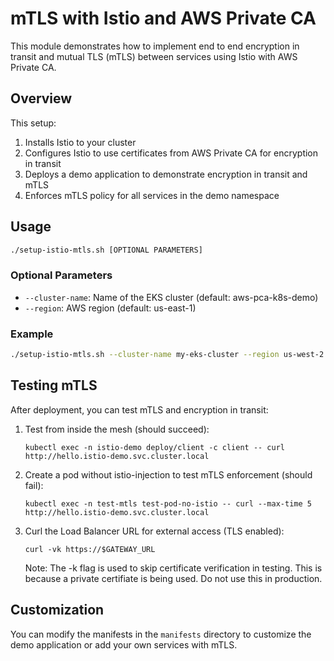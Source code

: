 # mTLS with Istio and AWS Private CA

This module demonstrates how to implement end to end encryption in transit and mutual TLS (mTLS) between services using Istio with AWS Private CA.

## Overview

This setup:
1. Installs Istio to your cluster
2. Configures Istio to use certificates from AWS Private CA for encryption in transit
3. Deploys a demo application to demonstrate encryption in transit and mTLS
4. Enforces mTLS policy for all services in the demo namespace

## Usage

```bash
./setup-istio-mtls.sh [OPTIONAL PARAMETERS]
```

### Optional Parameters

- `--cluster-name`: Name of the EKS cluster (default: aws-pca-k8s-demo)
- `--region`: AWS region (default: us-east-1)

### Example

```bash
./setup-istio-mtls.sh --cluster-name my-eks-cluster --region us-west-2
```

## Testing mTLS

After deployment, you can test mTLS and encryption in transit:

1. Test from inside the mesh (should succeed):
   ```
   kubectl exec -n istio-demo deploy/client -c client -- curl http://hello.istio-demo.svc.cluster.local
   ```

2. Create a pod without istio-injection to test mTLS enforcement (should fail):
   ```
   kubectl exec -n test-mtls test-pod-no-istio -- curl --max-time 5 http://hello.istio-demo.svc.cluster.local
   ```

3. Curl the Load Balancer URL for external access (TLS enabled):
   ```
   curl -vk https://$GATEWAY_URL
   ```

   Note: The -k flag is used to skip certificate verification in testing. This is because a private certifiate is being used. Do not use this in production.

## Customization

You can modify the manifests in the `manifests` directory to customize the demo application or add your own services with mTLS.
